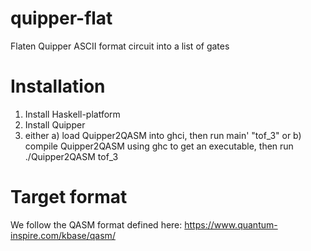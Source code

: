 # quipper-flat
Flaten Quipper ASCII format circuit into a list of gates

# Installation
1. Install Haskell-platform
2. Install Quipper
3. either a) load Quipper2QASM into ghci, then run main' "tof_3"
   or b) compile Quipper2QASM using ghc to get an executable, then run ./Quipper2QASM tof_3

# Target format
We follow the QASM format defined here:
https://www.quantum-inspire.com/kbase/qasm/